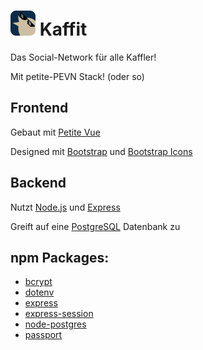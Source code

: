 # <img src="https://github.com/alwus/kaffit/blob/main/gui/logo.png"  width="40" height="40"> Kaffit 

Das Social-Network für alle Kaffler!

Mit petite-PEVN Stack! (oder so)

## Frontend

Gebaut mit [Petite Vue](https://github.com/vuejs/petite-vue)

Designed mit [Bootstrap](https://github.com/twbs/bootstrap) und [Bootstrap Icons](https://github.com/twbs/icons)

## Backend

Nutzt [Node.js](https://nodejs.org/en) und [Express](https://github.com/expressjs/express)

Greift auf eine [PostgreSQL](https://www.postgresql.org/) Datenbank zu 

## npm Packages:
- [bcrypt](https://www.npmjs.com/package/bcrypt)
- [dotenv](https://www.npmjs.com/package/dotenv)
- [express](https://www.npmjs.com/package/express)
- [express-session](https://www.npmjs.com/package/express-session)
- [node-postgres](https://www.npmjs.com/package/pg)
- [passport](https://www.npmjs.com/package/passport)
